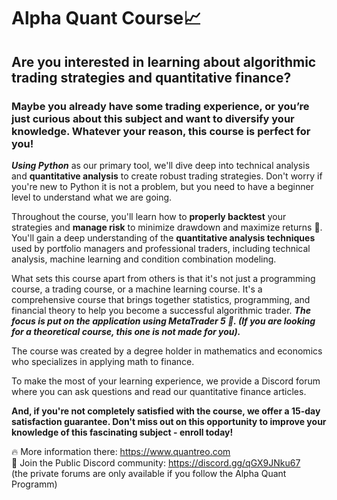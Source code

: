 # Alpha Quant Course📈
 
## Are you interested in learning about algorithmic trading strategies and quantitative finance?

### Maybe you already have some trading experience, or you’re just curious about this subject and want to diversify your knowledge. Whatever your reason, this course is perfect for you!


***Using Python*** as our primary tool, we'll dive deep into technical analysis and **quantitative analysis** to create robust trading strategies. Don't worry if you're new to Python it is not a problem, but you need to have a beginner level to understand what we are going.


Throughout the course, you'll learn how to **properly backtest** your strategies and **manage risk** to minimize drawdown and maximize returns 🚀. You'll gain a deep understanding of the **quantitative analysis techniques** used by portfolio managers and professional traders, including technical analysis, machine learning and condition combination modeling.


What sets this course apart from others is that it's not just a programming course, a trading course, or a machine learning course. It's a comprehensive course that brings together statistics, programming, and financial theory to help you become a successful algorithmic trader.
***The focus is put on the application using MetaTrader 5 💪. (If you are looking for a theoretical course, this one is not made for you).***


The course was created by a degree holder in mathematics and economics who specializes in applying math to finance.


To make the most of your learning experience, we provide a Discord forum where you can ask questions and read our quantitative finance articles.


**And, if you're not completely satisfied with the course, we offer a 15-day satisfaction guarantee. Don't miss out on this opportunity to improve your knowledge of this fascinating subject - enroll today!**


🔥 More information there: https://www.quantreo.com <br>
👥 Join the Public Discord community: https://discord.gg/qGX9JNku67 <br>
(the private forums are only available if you follow the Alpha Quant Programm)

